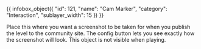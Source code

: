 {{ infobox_object({
	"id": 121,
	"name": "Cam Marker",
	"category": "Interaction",
	"sublayer_width": 15
}) }}

Place this where you want a screenshot to be taken for when you publish the level to the community site. The config button lets you see exactly how the screenshot will look. This object is not visible when playing.